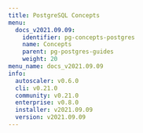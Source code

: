 ```yaml
---
title: PostgreSQL Concepts
menu:
  docs_v2021.09.09:
    identifier: pg-concepts-postgres
    name: Concepts
    parent: pg-postgres-guides
    weight: 20
menu_name: docs_v2021.09.09
info:
  autoscaler: v0.6.0
  cli: v0.21.0
  community: v0.21.0
  enterprise: v0.8.0
  installer: v2021.09.09
  version: v2021.09.09
---
```


